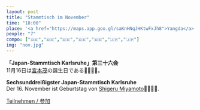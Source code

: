 ```yaml
---
layout: post
title: "Stammtisch im November"
time: "18:00"
place: '<a href="https://maps.app.goo.gl/saKnHNqJHKtwFxJh8">Yangda</a>'
people: "7"
compo: ["🇩🇪","🇩🇪","🇩🇪","🇩🇪","🇩🇪","🇯🇵","🇯🇵"]
img: "nov.jpg"
---
```



**「Japan-Stammtisch Karlsruhe」第三十六会**  
11月16日は[宮本茂](https://ja.wikipedia.org/wiki/%E5%AE%AE%E6%9C%AC%E8%8C%82)の誕生日である🍄🐢🏃‍♂️。

**Sechsunddreißigster Japan-Stammtisch Karlsruhe**  
Der 16. November ist Geburtstag von [Shigeru Miyamoto](https://de.wikipedia.org/wiki/Shigeru_Miyamoto)🍄🐢🏃‍♂️.

[Teilnehmen / 参加](https://nuudel.digitalcourage.de/V2aji5LmZpNshI5l)
